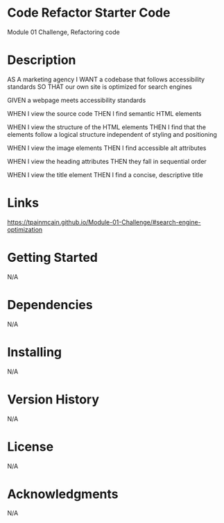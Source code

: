 # Code Refactor Starter Code
Module 01 Challenge, Refactoring code

# Description
AS A marketing agency
I WANT a codebase that follows accessibility standards
SO THAT our own site is optimized for search engines

GIVEN a webpage meets accessibility standards

WHEN I view the source code
THEN I find semantic HTML elements

WHEN I view the structure of the HTML elements
THEN I find that the elements follow a logical structure independent of styling and positioning

WHEN I view the image elements
THEN I find accessible alt attributes

WHEN I view the heading attributes
THEN they fall in sequential order

WHEN I view the title element
THEN I find a concise, descriptive title

# Links
https://tpainmcain.github.io/Module-01-Challenge/#search-engine-optimization

# Getting Started
N/A

# Dependencies
N/A

# Installing
N/A

# Version History
N/A

# License
N/A

# Acknowledgments
N/A
